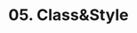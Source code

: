 # 05. Class&amp;Style

<show-structure for="procedure" />

<procedure title="Basic">
<code-block src="/Language/javascript/frameworks/Vue/05_class&amp;Style/01_basic.html" lang="html"/>
</procedure>